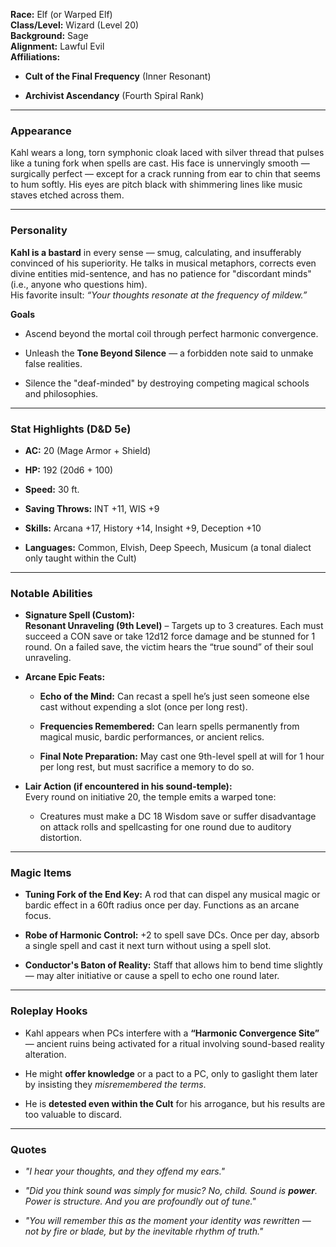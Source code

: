**Race:** Elf (or Warped Elf)  
**Class/Level:** Wizard (Level 20)  
**Background:** Sage  
**Alignment:** Lawful Evil  
**Affiliations:**

- **Cult of the Final Frequency** (Inner Resonant)
    
- **Archivist Ascendancy** (Fourth Spiral Rank)
    

---

### **Appearance**

Kahl wears a long, torn symphonic cloak laced with silver thread that pulses like a tuning fork when spells are cast. His face is unnervingly smooth — surgically perfect — except for a crack running from ear to chin that seems to hum softly. His eyes are pitch black with shimmering lines like music staves etched across them.

---

### **Personality**

**Kahl is a bastard** in every sense — smug, calculating, and insufferably convinced of his superiority. He talks in musical metaphors, corrects even divine entities mid-sentence, and has no patience for "discordant minds" (i.e., anyone who questions him).  
His favorite insult: _“Your thoughts resonate at the frequency of mildew.”_

**Goals**

- Ascend beyond the mortal coil through perfect harmonic convergence.
    
- Unleash the **Tone Beyond Silence** — a forbidden note said to unmake false realities.
    
- Silence the "deaf-minded" by destroying competing magical schools and philosophies.
    

---

### **Stat Highlights (D&D 5e)**

- **AC:** 20 (Mage Armor + Shield)
    
- **HP:** 192 (20d6 + 100)
    
- **Speed:** 30 ft.
    
- **Saving Throws:** INT +11, WIS +9
    
- **Skills:** Arcana +17, History +14, Insight +9, Deception +10
    
- **Languages:** Common, Elvish, Deep Speech, Musicum (a tonal dialect only taught within the Cult)
    

---

### **Notable Abilities**

- **Signature Spell (Custom):**  
    **Resonant Unraveling (9th Level)** – Targets up to 3 creatures. Each must succeed a CON save or take 12d12 force damage and be stunned for 1 round. On a failed save, the victim hears the “true sound” of their soul unraveling.
    
- **Arcane Epic Feats:**
    
    - **Echo of the Mind:** Can recast a spell he’s just seen someone else cast without expending a slot (once per long rest).
        
    - **Frequencies Remembered:** Can learn spells permanently from magical music, bardic performances, or ancient relics.
        
    - **Final Note Preparation:** May cast one 9th-level spell at will for 1 hour per long rest, but must sacrifice a memory to do so.
        
- **Lair Action (if encountered in his sound-temple):**  
    Every round on initiative 20, the temple emits a warped tone:
    
    - Creatures must make a DC 18 Wisdom save or suffer disadvantage on attack rolls and spellcasting for one round due to auditory distortion.
        

---

### **Magic Items**

- **Tuning Fork of the End Key:** A rod that can dispel any musical magic or bardic effect in a 60ft radius once per day. Functions as an arcane focus.
    
- **Robe of Harmonic Control:** +2 to spell save DCs. Once per day, absorb a single spell and cast it next turn without using a spell slot.
    
- **Conductor's Baton of Reality:** Staff that allows him to bend time slightly — may alter initiative or cause a spell to echo one round later.
    

---

### **Roleplay Hooks**

- Kahl appears when PCs interfere with a **“Harmonic Convergence Site”** — ancient ruins being activated for a ritual involving sound-based reality alteration.
    
- He might **offer knowledge** or a pact to a PC, only to gaslight them later by insisting they _misremembered the terms_.
    
- He is **detested even within the Cult** for his arrogance, but his results are too valuable to discard.
    

---

### **Quotes**

- _"I hear your thoughts, and they offend my ears."_
    
- _"Did you think sound was simply for music? No, child. Sound is **power**. Power is structure. And you are profoundly out of tune."_
    
- _"You will remember this as the moment your identity was rewritten — not by fire or blade, but by the inevitable rhythm of truth."_